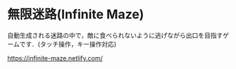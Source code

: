 # 無限迷路(Infinite Maze)

自動生成される迷路の中で，敵に食べられないように逃げながら出口を目指すゲームです．(タッチ操作，キー操作対応)

https://infinite-maze.netlify.com/
